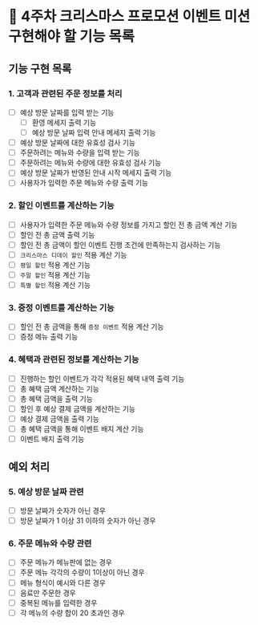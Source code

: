 # 🎄 4주차 크리스마스 프로모션 이벤트 미션 구현해야 할 기능 목록

## 기능 구현 목록

### 1. 고객과 관련된 주문 정보를 처리

- [ ] 예상 방문 날짜를 입력 받는 기능
  - [ ] 환영 메세지 출력 기능
  - [ ] 예상 방문 날짜 입력 안내 메세지 출력 기능
- [ ] 예상 방문 날짜에 대한 유효성 검사 기능
- [ ] 주문하려는 메뉴와 수량을 입력 받는 기능
- [ ] 주문하려는 메뉴와 수량에 대한 유효성 검사 기능
- [ ] 예상 방문 날짜가 반영된 안내 시작 메세지 출력 기능
- [ ] 사용자가 입력한 주문 메뉴와 수량 출력 기능

### 2. 할인 이벤트를 계산하는 기능

- [ ] 사용자가 입력한 주문 메뉴와 수량 정보를 가지고 할인 전 총 금액 계산 기능
- [ ] 할인 전 총 금액 출력 기능
- [ ] 할인 전 총 금액이 할인 이벤트 진행 조건에 만족하는지 검사하는 기능
- [ ] ``크리스마스 디데이 할인`` 적용 계산 기능
- [ ] ``평일 할인`` 적용 계산 기능
- [ ] ``주말 할인`` 적용 계산 기능
- [ ] ``특별 할인`` 적용 계산 기능

### 3. 증정 이벤트를 계산하는 기능

- [ ] 할인 전 총 금액을 통해 ``증정 이벤트`` 적용 계산 기능
- [ ] 증정 메뉴 출력 기능

### 4. 혜택과 관련된 정보를 계산하는 기능

- [ ] 진행하는 할인 이벤트가 각각 적용된 혜택 내역 출력 기능
- [ ] 총 혜택 금액 계산하는 기능
- [ ] 총 혜택 금액을 출력 기능
- [ ] 할인 후 예상 결제 금액을 계산하는 기능
- [ ] 예상 결제 금액을 출력 기능
- [ ] 총 혜택 금액을 통해 이벤트 배지 계산 기능
- [ ] 이벤트 배지 출력 기능

## 예외 처리

### 5. 예상 방문 날짜 관련

- [ ] 방문 날짜가 숫자가 아닌 경우
- [ ] 방문 날짜가 1 이상 31 이하의 숫자가 아닌 경우

### 6. 주문 메뉴와 수량 관련

- [ ] 주문 메뉴가 메뉴판에 없는 경우
- [ ] 주문 메뉴 각각의 수량이 1이상이 아닌 경우
- [ ] 메뉴 형식이 예시와 다른 경우
- [ ] 음료만 주문한 경우
- [ ] 중복된 메뉴를 입력한 경우
- [ ] 각 메뉴의 수량 합이 20 초과인 경우